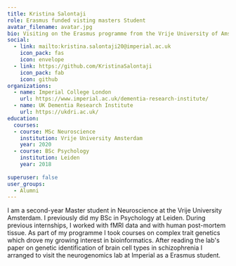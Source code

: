 ```yaml
---
title: Kristina Salontaji
role: Erasmus funded visting masters Student
avatar_filename: avatar.jpg
bio: Visiting on the Erasmus programme from the Vrije University of Amsterdam
social:
  - link: mailto:kristina.salontaji20@imperial.ac.uk
    icon_pack: fas
    icon: envelope
  - link: https://github.com/KristinaSalontaji
    icon_pack: fab
    icon: github    
organizations:
  - name: Imperial College London
    url: https://www.imperial.ac.uk/dementia-research-institute/
  - name: UK Dementia Research Institute
    url: https://ukdri.ac.uk/
education:
  courses:
  - course: MSc Neuroscience
    institution: Vrije University Amsterdam
    year: 2020
  - course: BSc Psychology
    institution: Leiden
    year: 2018  
      
superuser: false
user_groups:
  - Alumni
---
```


I am a second-year Master student in Neuroscience at the Vrije University Amsterdam. I previously did my BSc in Psychology at Leiden. During previous internships, I worked with fMRI data and with human post-mortem tissue. As part of my programme I took courses on complex trait genetics which drove my growing interest in bioinformatics. After reading the lab's paper on genetic identification of brain cell types in schizophrenia I arranged to visit the neurogenomics lab at Imperial as a Erasmus student.

